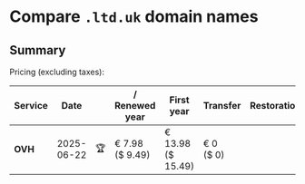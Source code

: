 # Compare `.ltd.uk` domain names

## Summary

Pricing (excluding taxes):

| Service | Date |  | / Renewed year | First year | Transfer | Restoration |
|--|--|--|--|--|--|--|
| **OVH** | 2025-06-22 | 🏆 | € 7.98<br>($ 9.49) | € 13.98<br>($ 15.49) | € 0<br>($ 0) |  |
